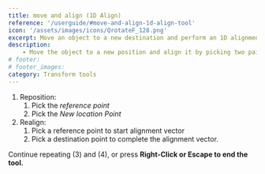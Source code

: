 ```yaml
---
title: move and align (1D Align)
reference: '/userguide/#move-and-align-1d-align-tool'
icon: '/assets/images/icons/QrotateF_128.png'
excerpt: Move an object to a new destination and perform an 1D alignment.
description:
    - Move the object to a new position and align it by picking two pairs of points .
# footer:
# footer_images:
category: Transform tools
---
```


1. Reposition:
   1. Pick the *reference point*
   2. Pick the *New location Point*
2. Realign:
   1. Pick a reference point to start alignment vector
   2. Pick a destination point to complete the alignment vector.

Continue repeating (3) and (4), or press <b>Right-Click or <b>Escape to end the tool.
